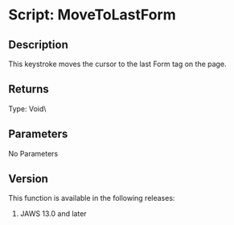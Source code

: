 # Script: MoveToLastForm

## Description

This keystroke moves the cursor to the last Form tag on the page.

## Returns

Type: Void\

## Parameters

No Parameters

## Version

This function is available in the following releases:

1.  JAWS 13.0 and later
